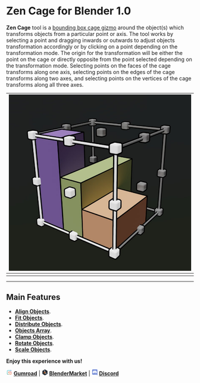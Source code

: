 # Zen Cage for Blender 1.0

**Zen Cage** tool is a [bounding box cage gizmo](cage_gizmo.md) around the object(s) which transforms objects from a particular point or axis. The tool works by selecting a point and dragging inwards or outwards to adjust objects transformation accordingly or by clicking on a point depending on the transformation mode. The origin for the transformation will be either the point on the cage or directly opposite from the point selected depending on the transformation mode. Selecting points on the faces of the cage transforms along one axis, selecting points on the edges of the cage transforms along two axes, and selecting points on the vertices of the cage transforms along all three axes.

| ![](img/screen/preview.jpg) |
|---|
| |

---
## Main Features

- [**Align Objects**](align.md).
- [**Fit Objects**](fit.md).
- [**Distribute Objects**](distribute.md).
- [**Objects Array**](array.md).
- [**Clamp Objects**](clamp.md).
- [**Rotate Objects**](rotate.md).
- [**Scale Objects**](scale.md).

**Enjoy this experience with us!**

![Gumroad](img/icons/services/gumroad-16.png) [**Gumroad**](https://sergeytyapkin.gumroad.com/l/zensets) | ![BlenderMarket](img/icons/services/blendermarket-16.png) [**BlenderMarket**](https://www.blendermarket.com/products/zen-sets) | ![Discord](img/icons/services/discord-16.png) [**Discord**](https://discord.gg/wGpFeME)
